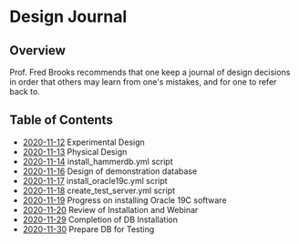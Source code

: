 Design Journal
==============

Overview
--------

Prof. Fred Brooks recommends that one keep a journal of design decisions in order that others may learn from one's mistakes, and for one to refer back to.

Table of Contents
-----------------

- [2020-11-12](https://github.com/dfhawthorne/demos/blob/master/resource_manager_thruput/design_journal/2020_11_12.md) Experimental Design
- [2020-11-13](https://github.com/dfhawthorne/demos/blob/master/resource_manager_thruput/design_journal/2020_11_13.md) Physical Design
- [2020-11-14](https://github.com/dfhawthorne/demos/blob/master/resource_manager_thruput/design_journal/2020_11_14.md) install\_hammerdb.yml script
- [2020-11-16](https://github.com/dfhawthorne/demos/blob/master/resource_manager_thruput/design_journal/2020_11_16.md) Design of demonstration database
- [2020-11-17](https://github.com/dfhawthorne/demos/blob/master/resource_manager_thruput/design_journal/2020_11_17.md) install\_oracle19c.yml script
- [2020-11-18](https://github.com/dfhawthorne/demos/blob/master/resource_manager_thruput/design_journal/2020_11_18.md) create\_test\_server.yml script
- [2020-11-19](https://github.com/dfhawthorne/demos/blob/master/resource_manager_thruput/design_journal/2020_11_19.md) Progress on installing Oracle 19C software
- [2020-11-20](https://github.com/dfhawthorne/demos/blob/master/resource_manager_thruput/design_journal/2020_11_20.md) Review of Installation and Webinar
- [2020-11-29](https://github.com/dfhawthorne/demos/blob/master/resource_manager_thruput/design_journal/2020_11_29.md) Completion of DB Installation
- [2020-11-30](https://github.com/dfhawthorne/demos/blob/master/resource_manager_thruput/design_journal/2020_11_30.md) Prepare DB for Testing